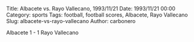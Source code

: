 Title: Albacete vs. Rayo Vallecano, 1993/11/21
Date: 1993/11/21 00:00
Category: sports
Tags: football, football scores, Albacete, Rayo Vallecano
Slug: albacete-vs-rayo-vallecano
Author: carbonero


Albacete 1 - 1 Rayo Vallecano
